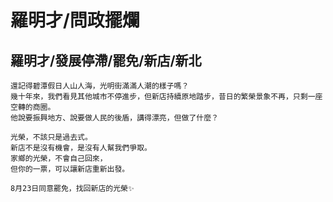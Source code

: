 # 羅明才/問政擺爛

## 羅明才/發展停滯/罷免/新店/新北

```
還記得碧潭假日人山人海，光明街滿滿人潮的樣子嗎？
幾十年來，我們看見其他城市不停進步，但新店持續原地踏步，昔日的繁榮景象不再，只剩一座空轉的商圈。
他說要振興地方、說要做人民的後盾，講得漂亮，但做了什麼？

光榮，不該只是過去式。
新店不是沒有機會，是沒有人幫我們爭取。
家鄉的光榮，不會自己回來，
但你的一票，可以讓新店重新出發。

8月23日同意罷免，找回新店的光榮✨
```
